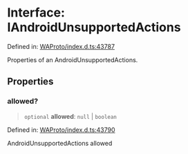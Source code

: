 # Interface: IAndroidUnsupportedActions

Defined in: [WAProto/index.d.ts:43787](https://github.com/Fokusdotid/bail/blob/cf6cc85134e12081bc635cea02cc0eee74033a81/WAProto/index.d.ts#L43787)

Properties of an AndroidUnsupportedActions.

## Properties

### allowed?

> `optional` **allowed**: `null` \| `boolean`

Defined in: [WAProto/index.d.ts:43790](https://github.com/Fokusdotid/bail/blob/cf6cc85134e12081bc635cea02cc0eee74033a81/WAProto/index.d.ts#L43790)

AndroidUnsupportedActions allowed

